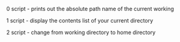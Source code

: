 0 script - prints out the absolute path name of the current working

1 script - display the contents list of your current directory

2 script - change from working directory to home directory
